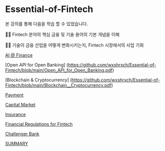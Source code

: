 # Essential-of-Fintech

본 강의를 통해 다음을 학습 할 수 있었습니다.

✍🏼 Fintech 분야의 핵심 금융 및 기술 용어의 기본 개념을 이해

✍🏼 기술이 금융 산업을 어떻게 변화시키는지, Fintech 시장에서의 사업 기회

[AI @ Finance](https://github.com/wxshrxch/Essential-of-Fintech/blob/main/AI__Finance.pdf)

[Open API for Open Banking] (https://github.com/wxshrxch/Essential-of-Fintech/blob/main/Open_API_for_Open_Banking.pdf)

[Blockchain & Cryptocurrency] (https://github.com/wxshrxch/Essential-of-Fintech/blob/main/Blockchain__Cryptocurrency.pdf)

[Payment](https://github.com/wxshrxch/Essential-of-Fintech/blob/main/Payment.pdf)

[Capital Market](https://github.com/wxshrxch/Essential-of-Fintech/blob/main/Capital_Market.pdf)

[Insurance](https://github.com/wxshrxch/Essential-of-Fintech/blob/main/Insurance_compressed.pdf)

[Financial Regulations for Fintech](https://github.com/wxshrxch/Essential-of-Fintech/blob/main/Financial_Regulations_for_Fintech.pdf)

[Challenger Bank](https://github.com/wxshrxch/Essential-of-Fintech/blob/main/Challenger_Bank_compressed.pdf)

[SUMMARY](https://github.com/wxshrxch/Essential-of-Fintech/blob/main/SUMMARY.pdf)
